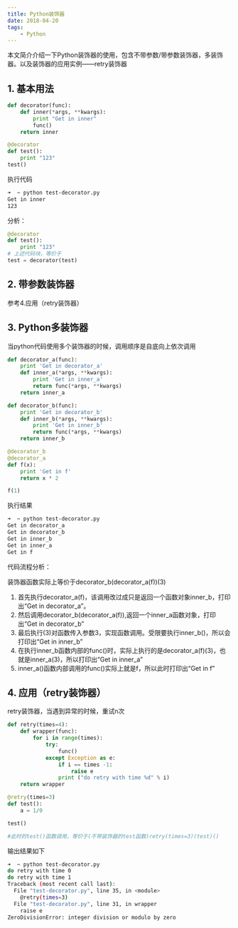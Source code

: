 ```yaml
---
title: Python装饰器
date: 2018-04-20
tags:
    - Python
---
```


本文简介介绍一下Python装饰器的使用，包含不带参数/带参数装饰器，多装饰器。以及装饰器的应用实例——retry装饰器

<!-- more -->

## 1. 基本用法
```python
def decorator(func):
    def inner(*args, **kwargs):
        print "Get in inner"
        func()
    return inner

@decorator
def test():
    print "123"
test()
```

执行代码
```bash
➜  ~ python test-decorator.py
Get in inner
123
```

分析：
```python
@decorator
def test():
    print "123"
# 上述代码块，等价于
test = decorator(test)
```


## 2. 带参数装饰器
参考4.应用（retry装饰器）

## 3. Python多装饰器
当python代码使用多个装饰器的时候，调用顺序是自底向上依次调用
```python
def decorator_a(func):
    print 'Get in decorator_a'
    def inner_a(*args, **kwargs):
        print 'Get in inner_a'
        return func(*args, **kwargs)
    return inner_a

def decorator_b(func):
    print 'Get in decorator_b'
    def inner_b(*args, **kwargs):
        print 'Get in inner_b'
        return func(*args, **kwargs)
    return inner_b

@decorator_b
@decorator_a
def f(x):
    print 'Get in f'
    return x * 2

f(1)
```

执行结果
```bash
➜  ~ python test-decorator.py
Get in decorator_a
Get in decorator_b
Get in inner_b
Get in inner_a
Get in f
```

代码流程分析：

装饰器函数实际上等价于decorator_b(decorator_a(f))(3)
1. 首先执行decorator_a(f)，该调用改过成只是返回一个函数对象inner_b，打印出“Get in decorator_a”。
2. 然后调用decorator_b(decorator_a(f)),返回一个inner_a函数对象，打印出“Get in decorator_b”
3. 最后执行(3)对函数传入参数3，实现函数调用。受限要执行inner_b()，所以会打印出“Get in inner_b”
4. 在执行inner_b函数内部的func()时，实际上执行的是decorator_a(f)(3)，也就是inner_a(3)，所以打印出“Get in inner_a”
5. inner_a()函数内部调用的func()实际上就是f，所以此时打印出“Get in f”

## 4. 应用（retry装饰器）
retry装饰器，当遇到异常的时候，重试n次

```python
def retry(times=4):
	def wrapper(func):
		for i in range(times):
			try:
				func()
			except Exception as e:
				if i == times -1:
					raise e
				print ("do retry with time %d" % i)
	return wrapper

@retry(times=3)
def test():
	a = 1/0

test()

#此时的test()函数调用，等价于(不带装饰器的test函数)retry(times=3)(test)()

```

输出结果如下
```bash
➜  ~ python test-decorator.py
do retry with time 0
do retry with time 1
Traceback (most recent call last):
  File "test-decorator.py", line 35, in <module>
    @retry(times=3)
  File "test-decorator.py", line 31, in wrapper
    raise e
ZeroDivisionError: integer division or modulo by zero
```